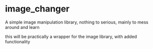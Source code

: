 # image_changer
A simple image manipulation library, nothing to serious, mainly to mess around and learn  



this will be practically a wrapper for the image library, with added functionality
